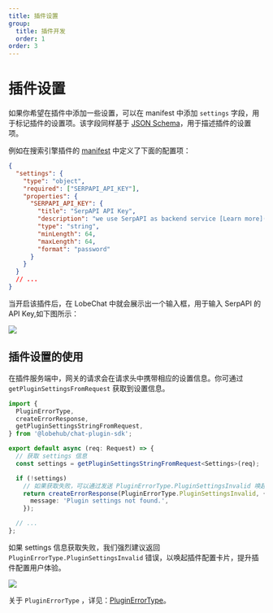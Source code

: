 ```yaml
---
title: 插件设置
group:
  title: 插件开发
  order: 1
order: 3
---
```


# 插件设置

如果你希望在插件中添加一些设置，可以在 manifest 中添加 `settings` 字段，用于标记插件的设置项。该字段同样基于 [JSON Schema](https://json-schema.org/)，用于描述插件的设置项。

例如在搜索引擎插件的 [manifest](https://github.com/lobehub/chat-plugin-search-engine/blob/main/public/manifest.json) 中定义了下面的配置项：

```json
{
  "settings": {
    "type": "object",
    "required": ["SERPAPI_API_KEY"],
    "properties": {
      "SERPAPI_API_KEY": {
        "title": "SerpAPI API Key",
        "description": "we use SerpAPI as backend service [Learn more](https://github.com/lobehub/chat-plugin-search-engine)",
        "type": "string",
        "minLength": 64,
        "maxLength": 64,
        "format": "password"
      }
    }
  }
  // ...
}
```

当开启该插件后，在 LobeChat 中就会展示出一个输入框，用于输入 SerpAPI 的 API Key,如下图所示：

![](https://github-production-user-asset-6210df.s3.amazonaws.com/28616219/265733057-9043ce79-0e78-40bc-98fa-be594eaa9212.png)

## 插件设置的使用

在插件服务端中，网关的请求会在请求头中携带相应的设置信息。你可通过 `getPluginSettingsFromRequest` 获取到设置信息。

```ts
import {
  PluginErrorType,
  createErrorResponse,
  getPluginSettingsStringFromRequest,
} from '@lobehub/chat-plugin-sdk';

export default async (req: Request) => {
  // 获取 settings 信息
  const settings = getPluginSettingsStringFromRequest<Settings>(req);

  if (!settings)
    // 如果获取失败，可以通过发送 PluginErrorType.PluginSettingsInvalid 唤起插件配置界面
    return createErrorResponse(PluginErrorType.PluginSettingsInvalid, {
      message: 'Plugin settings not found.',
    });

  // ...
};
```

如果 settings 信息获取失败，我们强烈建议返回 `PluginErrorType.PluginSettingsInvalid` 错误，以唤起插件配置卡片，提升插件配置用户体验。

![](https://github-production-user-asset-6210df.s3.amazonaws.com/28616219/265735415-9b824353-1a50-4168-9031-50b7b3bd16a2.png)

关于 `PluginErrorType` ，详见：[PluginErrorType](/api/error#%E4%B8%9A%E5%8A%A1%E9%94%99%E8%AF%AF)。

